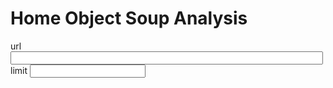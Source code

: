 # Home Object Soup Analysis

<div>
url <input style="width:500px" id="url" value=""><br>
limit <input id="limit">
</div>

<script>
  const MAX_ELEMENTS = 20000

  import moment from "src/external/moment.js";  
  import Strings from 'src/client/strings.js'  
  import Colors from "src/external/tinycolor.js"
  import d3 from "src/external/d3.v5.js"
  import beautify from "src/client/js-beautify/beautify.js"
  import {GroupMap} from "src/client/collections.js"

  import {key} from "./home.js" // #Bug #TODO, Home as the default class is undefined in this list...
  import Home from "./home.js" // and here not
  
  import ScriptApp from "./scriptapp.js"
  
  class ObjectAnalysis extends ScriptApp {

    static async create(ctx) {
      // var url = "livelyfile:///object-storage.zip"
      var url = "http://localhost:9005/Desktop/object-storage.zip"
      this.home = new Home(url)
      var home = this.home
      this.ctx = ctx
  
      this.get("input#url").value = this.url
      var limitElement = this.get("input#limit")
      limitElement.value = MAX_ELEMENTS
      
      var urlElement = this.get("input#url")
      urlElement.value = home.url
      urlElement.addEventListener("change", async function(evt) {
        home.url = this.value
        lively.notify('HOME ' + home.url )
        await home.updateData()
        updateTable() // on Enter
      });
    
      
      function linkToFilename(link) {
        return linkToFilenameMap.get(link)
      }

      var classColors = new Map()
     
      this.home.objectLimit = limitElement.value
      await this.home.updateData()

      this.tablesElement = <div id="tables"></div>
      await this.updateTables()

      var style = document.createElement("style")
      style.textContent = `
        td.comment {
          max-width: 300px
        }
        div#root {
          overflow: visible;
        }
      `
      var div = document.createElement("div")
      div.id = "root"
      
      div.appendChild(style)
      div.appendChild(<div>
        <button click={async (evt) => {
          lively.notify("reset")
          this.tables.innerHTML = ""
          await this.home.reset();
          await this.home.updateData()
          await this.updateTables()
        }}>reset</button>
        <button click={async (evt) => {
          this.tables.innerHTML = ""
          await this.home.updateData()
          await this.updateTables()
        }}>update</button>
        {this.tablesElement}
      </div>)
      return div
    }

    static async addTableFromDataCB(title, array) {
      var table = await (<lively-table></lively-table>)
      table.setFromJSO(array)
      this.tables.push(<div><h2>{title}</h2>{table}</div>)
    }


    static async updateTables() {
      this.tables = []
      var tables = this.tables

      function genClass(ea) {
        if (ea && ea._class == "CreativeWork") {
          var result =ea._class 
          if (ea.additionalState && ea.additionalState.publicationtype) {
            result += "." + ea.additionalState.publicationtype
          }
          // if (ea.additionalState && ea.additionalState.tags) {
          //   for(var eaTag of ea.additionalState.tags) {
          //     result += "." + eaTag            
          //   }
          // }
          return result  
        }
        return (ea && ea._class)  || "undefined"
      }

      this.byClass = _.groupBy(this.home.all, ea => genClass(ea))
      this.byTag = new GroupMap()
      for(var ea of this.home.all) {
          if (ea.additionalState && ea.additionalState.tags) {
            var tags = ea.additionalState.tags
            if (_.isString(tags)) {
              this.byTag.add(tags, ea)
            } else {
              for(var eaTag of tags) {
                if (eaTag && eaTag.split) {
                  eaTag.split(/;/).forEach(eaSubTag => {
                    if (eaSubTag == "b") {
                      debugger
                    }
                    this.byTag.add("" + eaSubTag, ea)
                  })
                } else {
                   this.byTag.add("" + eaTag, ea)
                }

              }
            }
          }
      }

      for(var ea of this.home.all) {
         this.home.extractRelations(ea)
      }
      var relationsByKind = _.groupBy(this.home.relations, ea => ea.kind)
      var relationsHistogram = Object.keys(relationsByKind)
          .map(key => ({name: key, count: relationsByKind[key].length}))
          // .filter(ea => ea.count > 1)
          .sortBy(ea => ea.count)
          .reverse()

      await this.addTableFromDataCB("Relations", relationsHistogram)

      await this.addTableFromDataCB("Classes", Object.keys(this.byClass).map(ea => 
        ({name: ea, instances: this.byClass[ea].length})))
      await this.addTableFromDataCB("Tags", 
        this.byTag
          .map((key, values) => ({name: key, count: values.size}))
          .filter(ea => ea.count > 10)
          .sortBy(ea => ea.count)
          .reverse())

      await this.printClassExcerps()

      this.tablesElement.innerHTML = ""
      this.tables.forEach(ea => {
        this.tablesElement.appendChild(ea)
      })
    }

    static addKeyValuePrintObject(value) {
      const maxPrintKeyLength = 100
      return ("" + JSON.stringify(value)).slice(0, maxPrintKeyLength)
    }

    static addKeyValue(row, key, value) {
      if (value instanceof Array) {
        for(var i=0; i< value.length; i++) {
          row[key +"_" +i] = this.addKeyValuePrintObject(value[i])
        }
      } else {
        row[key] = this.addKeyValuePrintObject(value)
      }
    }

    static async printClassExcerps() {
      for(var eaClassName of Object.keys(this.byClass)) {
        var allInstances = this.byClass[eaClassName]
        await this.addTableFromDataCB("Sample Objects of " + eaClassName, allInstances.slice(0,5).map( ea => {
            var row = {}
            if(!ea) return row
            var datum = this.home.dataByUUID.get(ea.uuid);
            if (datum.links) {
              row._linksCount = datum.links.length
            }
            for(var key of Object.keys(ea)) {
              this.addKeyValue(row, key, ea[key])
            }
            if (ea.additionalState) {
              Object.keys(ea.additionalState).forEach(key => {
                this.addKeyValue(row, key, ea.additionalState[key])
              })
              delete row.additionalState
            }
            return row
          }))
      }      
    }
  }
  ObjectAnalysis.create(this)
</script>